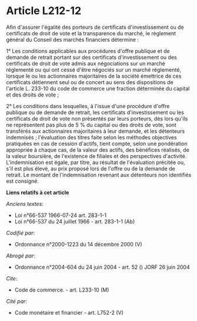 # Article L212-12

Afin d'assurer l'égalité des porteurs de certificats d'investissement ou de certificats de droit de vote et la transparence
du marché, le règlement général du Conseil des marchés financiers détermine :

1° Les conditions applicables aux procédures d'offre publique et de demande de retrait portant sur des certificats
d'investissement ou des certificats de droit de vote admis aux négociations sur un marché réglementé ou qui ont cessé d'être
négociés sur un marché réglementé, lorsque le ou les actionnaires majoritaires de la société émettrice de ces certificats
détiennent seul ou de concert au sens des dispositions de l'article L. 233-10 du code de commerce une fraction déterminée du
capital et des droits de vote ;

2° Les conditions dans lesquelles, à l'issue d'une procédure d'offre publique ou de demande de retrait, les certificats
d'investissement ou les certificats de droit de vote non présentés par leurs porteurs, dès lors qu'ils ne représentent pas
plus de 5 % du capital ou des droits de vote, sont transférés aux actionnaires majoritaires à leur demande, et les détenteurs
indemnisés ; l'évaluation des titres faite selon les méthodes objectives pratiquées en cas de cession d'actifs, tient compte,
selon une pondération appropriée à chaque cas, de la valeur des actifs, des bénéfices réalisés, de la valeur boursière, de
l'existence de filiales et des perspectives d'activité. L'indemnisation est égale, par titre, au résultat de l'évaluation
précitée ou, s'il est plus élevé, au prix proposé lors de l'offre ou de la demande de retrait. Le montant de l'indemnisation
revenant aux détenteurs non identifiés est consigné.

**Liens relatifs à cet article**

_Anciens textes_:

  - Loi n°66-537 1966-07-24 art. 283-1-1
  - Loi n°66-537 du 24 juillet 1966 - art. 283-1-1 (Ab)

_Codifié par_:

  - Ordonnance n°2000-1223 du 14 décembre 2000 (V)

_Abrogé par_:

  - Ordonnance n°2004-604 du 24 juin 2004 - art. 52 () JORF 26 juin 2004

_Cite_:

  - Code de commerce. - art. L233-10 (M)

_Cité par_:

  - Code monétaire et financier - art. L752-2 (V)
